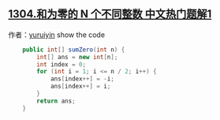 ## [1304.和为零的 N 个不同整数 中文热门题解1](https://leetcode.cn/problems/find-n-unique-integers-sum-up-to-zero/solutions/100000/java-zheng-fu-shu-yi-0wei-zhong-xin-dui-cheng-by-n)

作者：[yuruiyin](https://leetcode.cn/u/yuruiyin)
show the code
```java
    public int[] sumZero(int n) {
        int[] ans = new int[n];
        int index = 0;
        for (int i = 1; i <= n / 2; i++) {
            ans[index++] = -i;
            ans[index++] = i;
        }
        return ans;
    }
```
